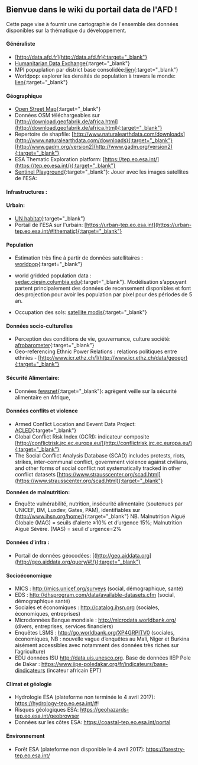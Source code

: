 
## Bienvue dans le wiki du portail data de l'AFD !
Cette page vise à fournir une cartographie de l'ensemble des données disponibles sur la thématique du développement.

#### Généraliste
- [http://data.afd.fr](http://data.afd.fr){:target="_blank"}
- [Humanitarian Data Exchange](https://data.humdata.org/){:target="_blank"}
- MPI popuplation par district base consolidée:[lien](http://www.ophi.org.uk/multidimensional-poverty-index/mpi-2015/mpi-data/){:target="_blank"}
- Worldpop: explorer les densités de population à travers le monde: [lien](http://maps.worldpop.org.uk/){:target="_blank"}


#### Géographique
- [Open Street Map](http://www.openstreetmap.org/){:target="_blank"}
- Données OSM téléchargeables sur [http://download.geofabrik.de/africa.html](http://download.geofabrik.de/africa.html){:target="_blank"}
- Repertoire de shapfile: [http://www.naturalearthdata.com/downloads](http://www.naturalearthdata.com/downloads){:target="_blank"} [http://www.gadm.org/version2](http://www.gadm.org/version2){:target="_blank"}
- ESA Thematic Exploration platform: [https://tep.eo.esa.int/](https://tep.eo.esa.int/){:target="_blank"}
- [Sentinel Playground](http://apps.sentinel-hub.com/sentinel-playground/){:target="_blank"}: Jouer avec les images satellites de l'ESA: 


#### Infrastructures : 

#### Urbain:
- [UN habitat](http://urbandata.unhabitat.org/){:target="_blank"}
- Portail de l'ESA sur l'urbain: [https://urban-tep.eo.esa.int](https://urban-tep.eo.esa.int/#!thematic){:target="_blank"}

#### Population
- Estimation très fine à partir de données satellitaires : [worldpop](http://www.worldpop.org.uk){:target="_blank"}
- world gridded population data : [sedac.ciesin.columbia.edu](http://sedac.ciesin.columbia.edu/data/collection/gpw-v4){:target="_blank"}. Modélisation s’appuyant partent principalement des données de recensement disponibles et font des projection pour avoir les population par pixel pour des périodes de 5 an.

- Occupation des sols: [satellite modis](https://modis.gsfc.nasa.gov/data/dataprod/mod12.php){:target="_blank"}

#### Données socio-culturelles
- Perception des conditions de vie, gouvernance, culture société: [afrobarometer](http://www.afrobarometer.org/fr/pays/){:target="_blank"}
- Geo-referencing Ethnic Power Relations : relations politiques entre ethnies - [http://www.icr.ethz.ch/](http://www.icr.ethz.ch/data/geoepr){:target="_blank"}

#### Sécurité Alimentaire:
- Données [fewsnet](http://api.tiles.mapbox.com/v3/gfdrr-labs.map-44bl16ot,fews-net.sahel-fewsnet-foodsecurity-apriljune-2012/mm/zoompan,tooltips,legend,bwdetect.html#5/20.006412000431233/0.14257812500001207){:target="_blank"}: agrègent veille sur la sécurité alimentaire en Afrique, 

#### Données conflits et violence
- Armed Conflict Location and Eevent Data Project: [ACLED](http://www.acleddata.com/){:target="_blank"}
- Global Conflict Risk Index (GCRI): indicateur composite [http://conflictrisk.jrc.ec.europa.eu/](http://conflictrisk.jrc.ec.europa.eu/){:target="_blank"}
- The Social Conflict Analysis Database (SCAD) includes protests, riots, strikes, inter-communal conflict, government violence against civilians, and other forms of social conflict not systematically tracked in other conflict datasets [https://www.strausscenter.org/scad.html](https://www.strausscenter.org/scad.html){:target="_blank"}

**Données de malnutrition:** 
- Enquête vulnérabilité, nutrition, insécurité alimentaire (soutenues par UNICEF, BM, Luxdev, Gates, PAM), identifiables sur (http://www.ihsn.org/home/){:target="_blank"}
NB. Malnutrition Aiguë Globale (MAG) = seuils d'alerte ≥10% et d’urgence 15%; Malnutrition Aiguë Sévère. (MAS) = seuil d'urgence=2%

#### Données d’infra : 
- Portail de données géocodées: [(http://geo.aiddata.org](http://geo.aiddata.org/query/#!/){:target="_blank"}
 
#### Socioéconomique
- MICS : http://mics.unicef.org/surveys (social, démographique, santé)
- EDS : http://dhsprogram.com/data/available-datasets.cfm (social, démographique santé)
- Sociales et économiques : http://catalog.ihsn.org (sociales, économiques, entreprises)
- Microdonnées Banque mondiale : http://microdata.worldbank.org/ (divers, entreprises, services financiers)
- Enquêtes LSMS : http://go.worldbank.org/XP4GRPITV0 (sociales, économiques, NB : nouvelle vague d’enquêtes au Mali, Niger et Burkina aisément accessibles avec notamment des données très riches sur l’agriculture)
- EDU  données ISU http://data.uis.unesco.org. Base de données IIEP Pole de Dakar : https://www.iipe-poledakar.org/fr/indicateurs/base-dindicateurs (incateur africain EPT)

#### Climat et géologie

- Hydrologie ESA (plateforme non terminée le 4 avril 2017): https://hydrology-tep.eo.esa.int/#!
- Risques géologiques ESA: https://geohazards-tep.eo.esa.int/geobrowser
- Données sur les côtes ESA: https://coastal-tep.eo.esa.int/portal

#### Environnement

- Forêt ESA (plateforme non disponible le 4 avril 2017): https://forestry-tep.eo.esa.int/
